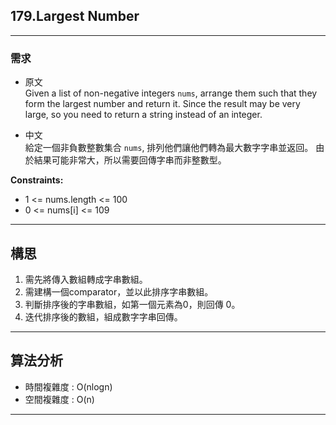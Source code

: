 ## 179.Largest Number  ##
---
### 需求 ###
- 原文<br>
Given a list of non-negative integers `nums`, arrange them such that they form the largest number and return it.
Since the result may be very large, so you need to return a string instead of an integer.

- 中文<br>
給定一個非負數整數集合 `nums`, 排列他們讓他們轉為最大數字字串並返回。
由於結果可能非常大，所以需要回傳字串而非整數型。

**Constraints:**
-   1 <= nums.length <= 100
-   0 <= nums[i] <= 109

---
## 構思 ##
1. 需先將傳入數組轉成字串數組。
2. 需建構一個comparator，並以此排序字串數組。
3. 判斷排序後的字串數組，如第一個元素為0，則回傳 0。
4. 迭代排序後的數組，組成數字字串回傳。

---
## 算法分析 ##
- 時間複雜度 : O(nlogn)
- 空間複雜度 : O(n)

---
